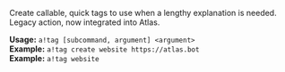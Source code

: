 Create callable, quick tags to use when a lengthy explanation is needed. Legacy action, now integrated into Atlas.

**Usage:** `a!tag [subcommand, argument] <argument>`    
**Example:** `a!tag create website https://atlas.bot`    
**Example:** `a!tag website`
